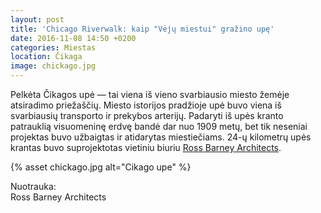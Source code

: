 ```yaml
---
layout: post
title: 'Chicago Riverwalk: kaip "Vėjų miestui" gražino upę'
date: 2016-11-08 14:50 +0200
categories: Miestas
location: Čikaga
image: chickago.jpg
---
```


<p>Pelkėta Čikagos upė — tai viena iš vieno svarbiausio miesto žemėje atsiradimo priežaščių. Miesto istorijos pradžioje upė buvo viena iš svarbiausių transporto ir prekybos arterijų. Padaryti iš upės kranto patrauklią visuomeninę erdvę bandė dar nuo 1909 metų, bet tik neseniai projektas buvo užbaigtas ir atidarytas miestiečiams. 24-ų kilometrų upės krantas buvo suprojektotas vietiniu biuriu <a href="http://www.r-barc.com" target="_blank">Ross Barney Architects</a>.</p>

{% asset chickago.jpg alt="Cikago upe" %}

<div class="lighter smaller" style="margin:12px 0;">Nuotrauka: <br />
Ross Barney Architects
</div>
